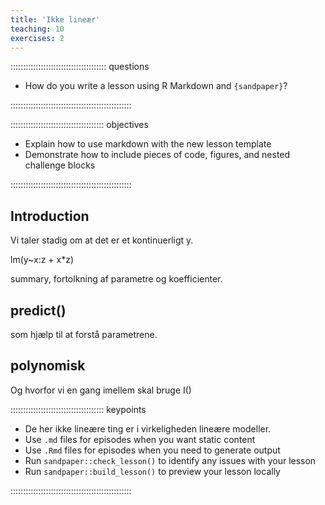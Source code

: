 ```yaml
---
title: 'Ikke lineær'
teaching: 10
exercises: 2
---
```


:::::::::::::::::::::::::::::::::::::: questions 

- How do you write a lesson using R Markdown and `{sandpaper}`?

::::::::::::::::::::::::::::::::::::::::::::::::

::::::::::::::::::::::::::::::::::::: objectives

- Explain how to use markdown with the new lesson template
- Demonstrate how to include pieces of code, figures, and nested challenge blocks

::::::::::::::::::::::::::::::::::::::::::::::::

## Introduction

Vi taler stadig om at det er et kontinuerligt y. 

lm(y~x:z + x*z)

summary, fortolkning af parametre og koefficienter.

## predict() 

som hjælp til at forstå parametrene.

## polynomisk
Og hvorfor vi en gang imellem skal bruge I()


::::::::::::::::::::::::::::::::::::: keypoints 

- De her ikke lineære ting er i virkeligheden lineære modeller.
- Use `.md` files for episodes when you want static content
- Use `.Rmd` files for episodes when you need to generate output
- Run `sandpaper::check_lesson()` to identify any issues with your lesson
- Run `sandpaper::build_lesson()` to preview your lesson locally

::::::::::::::::::::::::::::::::::::::::::::::::

